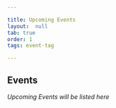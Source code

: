 ```yaml
---

title: Upcoming Events
layout:  null
tab: true
order: 1
tags: event-tag

---
```


## Events

*Upcoming Events will be listed here*

